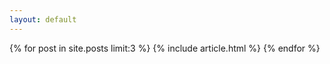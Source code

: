 ```yaml
---
layout: default
---
```


{% for post in site.posts limit:3 %}
  {% include article.html %}
{% endfor %}
